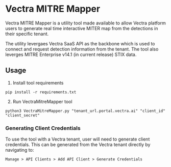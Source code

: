 # Vectra MITRE Mapper

Vectra MITRE Mapper is a utility tool made available to allow Vectra platform users to generate real time interactive MITER map from the detections in their specific tenant. 

The utility levergaes Vectra SaaS API as the backbone which is used to connect and request detection information from the tenant. The tool also leverges MITRE Enterprise v14.1 (in current release) STIX data.

## Usage

1. Install tool requirements
```
pip install -r requirements.txt
```
2. Run VectraMitreMapper tool
```
python3 VectraMitreMapper.py "tenant_url.portal.vectra.ai" "client_id" "client_secret"
```

### Generating Client Credentials

To use the tool with a Vectra tenant, user will need to generate client credentials. This can be generated from the Vectra tenant directly by navigating to: 
```
Manage > API Clients > Add API Client > Generate Credentials
```